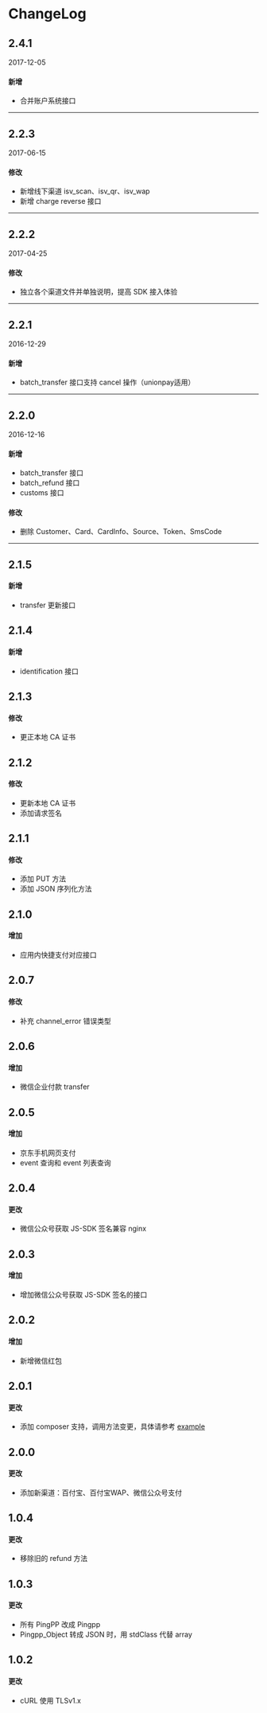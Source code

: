 # ChangeLog

## 2.4.1
2017-12-05
#### 新增
- 合并账户系统接口

---
## 2.2.3
2017-06-15
#### 修改
- 新增线下渠道 isv_scan、isv_qr、isv_wap
- 新增 charge reverse 接口

---
## 2.2.2
2017-04-25
#### 修改
- 独立各个渠道文件并单独说明，提高 SDK 接入体验

---
## 2.2.1
2016-12-29
#### 新增
- batch_transfer 接口支持 cancel 操作（unionpay适用）

---
## 2.2.0
2016-12-16
#### 新增
- batch_transfer 接口
- batch_refund 接口
- customs 接口

#### 修改
- 删除 Customer、Card、CardInfo、Source、Token、SmsCode

---
## 2.1.5
#### 新增
- transfer 更新接口

## 2.1.4
#### 新增
- identification 接口

## 2.1.3
#### 修改
- 更正本地 CA 证书

## 2.1.2
#### 修改
- 更新本地 CA 证书
- 添加请求签名

## 2.1.1
#### 修改
- 添加 PUT 方法
- 添加 JSON 序列化方法

## 2.1.0
#### 增加
- 应用内快捷支付对应接口

## 2.0.7
#### 修改
- 补充 channel_error 错误类型

## 2.0.6
#### 增加
- 微信企业付款 transfer

## 2.0.5
#### 增加
- 京东手机网页支付
- event 查询和 event 列表查询

## 2.0.4
#### 更改
- 微信公众号获取 JS-SDK 签名兼容 nginx

## 2.0.3
#### 增加
- 增加微信公众号获取 JS-SDK 签名的接口

## 2.0.2
#### 增加
- 新增微信红包

## 2.0.1
#### 更改
- 添加 composer 支持，调用方法变更，具体请参考 [example](/example)

## 2.0.0
#### 更改
- 添加新渠道：百付宝、百付宝WAP、微信公众号支付

## 1.0.4
#### 更改
- 移除旧的 refund 方法

## 1.0.3
#### 更改
- 所有 PingPP 改成 Pingpp
- Pingpp_Object 转成 JSON 时，用 stdClass 代替 array

## 1.0.2
#### 更改
- cURL 使用 TLSv1.x
